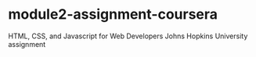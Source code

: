 # module2-assignment-coursera
HTML, CSS, and Javascript for Web Developers Johns Hopkins University assignment
